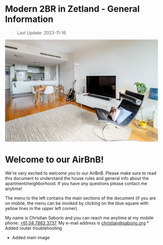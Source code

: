 # Modern 2BR in Zetland - General Information

> Last Update: 2023-11-16

<div class="image-container">
    <img src="img/readme/living.jpg" class="front-image" />
</div>

<div class="centered-header">
    <h1>Welcome to our AirBnB!</h1>
</div>

We're very excited to welcome you to our AirBnB. Please make sure to read this document
to understand the house rules and general info about the apartment/neighborhood. If you have
any questions please contact me anytime!

The menu to the left contains the main sections of the document (if you are on mobile, the menu can be invoked by clicking
on the blue square with yellow lines in the upper left corner).

My name is Christian Saborío and you can reach me anytime at my mobile phone: <a href="tel:+61 04 7863 3737">+61 04 7863 3737</a>. My e-mail address is christian@saborio.org.* Added router troublehooting
* Added main image
